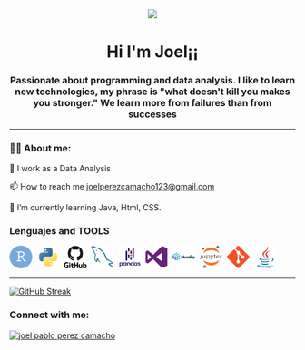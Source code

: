 <div id="header" align="center">
    <img src="https://media.giphy.com/media/qgQUggAC3Pfv687qPC/giphy.gif" width="400">
    <h1 align="center">Hi I'm Joel¡¡</h1>
    <h3 align="center">Passionate about programming and data analysis. I like to learn new technologies,
         my phrase is "what doesn't kill you makes you stronger."
          We learn more from failures than from successes</h3>
</div>

---
### 👨‍💻 About me:

📝 I work as a Data Analysis

📫 How to reach me joelperezcamacho123@gmail.com

🌱 I’m currently learning Java, Html, CSS.

<div align="left">
    <h3>Lenguajes and TOOLS</h3>
    <div>
        <img src="https://github.com/devicons/devicon/blob/master/icons/rstudio/rstudio-plain.svg" title="R" alt="R"
        width="40" height="40"/>&nbsp;
        <img src="https://github.com/devicons/devicon/blob/master/icons/python/python-original.svg" title="Python" alt="Python"
        width="40" height="40"/>&nbsp;
        <img src="https://github.com/devicons/devicon/blob/master/icons/github/github-original-wordmark.svg" title="Python" alt="Python"
        width="40" height="40"/>&nbsp;
        <img src="https://github.com/devicons/devicon/blob/master/icons/mysql/mysql-original.svg" title="MySQL"                                   alt="MySQL" width="40" height="40"/>&nbsp;
        <img src="https://github.com/devicons/devicon/blob/master/icons/pandas/pandas-original-wordmark.svg" title="Pandas"                       alt="Pandas" width="40" height="40"/>&nbsp;
        <img src="https://github.com/devicons/devicon/blob/master/icons/visualstudio/visualstudio-plain.svg" title="VisualStudio"                 alt="VisualStudio" width="40" height="40"/>&nbsp;
        <img src="https://github.com/devicons/devicon/blob/master/icons/numpy/numpy-original-wordmark.svg" title="Numpy"                         alt="Numpy" width="40" height="40"/>&nbsp;
        <img src="https://github.com/devicons/devicon/blob/master/icons/jupyter/jupyter-original-wordmark.svg" title="Jupyter"                   alt="Jupyter" width="40" height="40"/>&nbsp;
        <img src="https://github.com/devicons/devicon/blob/master/icons/git/git-plain.svg" title="Git" alt="Git" width="40"                     height="40"/>&nbsp;
        <img src="https://github.com/devicons/devicon/blob/master/icons/java/java-original.svg" title="Java" alt="Java" width="40"               height="40"/>&nbsp;
    </div>
</div>

---

[![GitHub Streak](https://streak-stats.demolab.com/?user=DenverCoder1&theme=radical)](https://git.io/streak-stats)

<h3 align="left">Connect with me:</h3>
<p align="left">
<a href="https://www.linkedin.com/in/joel-pablo-perez-camacho/" target="blank"><img align="center" src="https://raw.githubusercontent.com/rahuldkjain/github-profile-readme-generator/master/src/images/icons/Social/linked-in-alt.svg" alt="joel pablo perez camacho" height="30" width="40" /></a>
</p>

